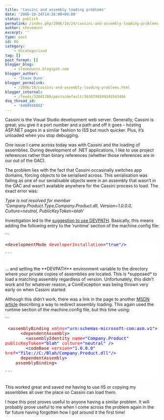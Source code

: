 ```yaml
---
title: 'Cassini and assembly loading problems'
date: '2006-10-24T14:36:00+00:00'
status: publish
permalink: /index.php/2006/10/24/cassini-and-assembly-loading-problems
author: stevedunn
excerpt: ''
type: post
id: 86
category:
    - Uncategorised
tag: []
post_format: []
blogger_blog:
    - stevedunns.blogspot.com
blogger_author:
    - 'Steve Dunn'
blogger_permalink:
    - /2006/10/cassini-and-assembly-loading-problems.html
blogger_internal:
    - /feeds/32841709/posts/default/3630799249245541494
dsq_thread_id:
    - '6408936052'
---
```

Cassini is the Visual Studio development web server. Generally, Cassini is great; you give it a port number and a path and off it goes – hosting ASP.NET pages in a similar fashion to ISS but much quicker. Plus, it’s unloaded when you stop debugging.

One issue I came across today was with Cassini and the loading of assemblies. During development of .NET applications, I like to use project references rather than binary references (whether those references are in our out of the GAC).

The problem lies with the fact that Cassini occasinally switches app domains, forcing objects to be serialised across. This serialisation was failing as one of our serialisable objects were in an assembly that wasn’t in the GAC and wasn’t available anywhere for the Cassini process to load. The exact error was:

*Type is not resolved for member ‘Company.Product.Type,Company.Product.dll, Version=1.0.0.0, Culture=neutral, PublicKeyToken=blah’*

Investigation led to the [suggestion to use DEVPATH](http://blogs.msdn.com/junfeng/archive/2005/12/13/503059.aspx). Basically, this means adding the following entry to the ‘runtime’ section of the machine.config file:

<div contenteditable="false" style="padding-right: 0px; display: inline; padding-left: 0px; float: none; padding-bottom: 0px; margin: 0px; width: 282px; padding-top: 0px">```
<pre style="background-color:White;"><div><span style="color: #0000FF; "><</span><span style="color: #800000; ">developmentMode </span><span style="color: #FF0000; ">developerInstallation</span><span style="color: #0000FF; ">="true"</span><span style="color: #0000FF; ">/></span></div>
```

</div>… and setting the **DEVPATH** environment variable to the directory where your private copies of assemblies are located. This is *supposed* to load a matching assembly regardless of version. Unfortunately, this didn’t work and for whatever reason, a ComException was being thrown very early on when Cassini started.

Although this didn’t work, there was a link in the page to another [MSDN article](http://msdn2.microsoft.com/en-US/library/efs781xb.aspx) describing a way to redirect assembly loading. This again used the runtime section of the machine.config file, but this time using:

<div contenteditable="false" style="padding-right: 0px; display: inline; padding-left: 0px; float: none; padding-bottom: 0px; margin: 0px; padding-top: 0px">```
<pre style="background-color:White;white-space:-moz-pre-wrap; white-space: -pre-wrap; white-space: -o-pre-wrap; white-space: pre-wrap; word-wrap: break-word;"><div><span style="color: #000000; "> </span><span style="color: #0000FF; "><</span><span style="color: #800000; ">assemblyBinding </span><span style="color: #FF0000; ">xmlns</span><span style="color: #0000FF; ">="urn:schemas-microsoft-com:asm.v1"</span><span style="color: #0000FF; ">></span><span style="color: #000000; ">
      </span><span style="color: #0000FF; "><</span><span style="color: #800000; ">dependentAssembly</span><span style="color: #0000FF; ">></span><span style="color: #000000; ">
        </span><span style="color: #0000FF; "><</span><span style="color: #800000; ">assemblyIdentity </span><span style="color: #FF0000; ">name</span><span style="color: #0000FF; ">="Company.Product"</span><span style="color: #FF0000; "> publicKeyToken</span><span style="color: #0000FF; ">="blah"</span><span style="color: #FF0000; "> culture</span><span style="color: #0000FF; ">="neutral"</span><span style="color: #FF0000; "> </span><span style="color: #0000FF; ">/></span><span style="color: #000000; ">
        </span><span style="color: #0000FF; "><</span><span style="color: #800000; ">codeBase </span><span style="color: #FF0000; ">version</span><span style="color: #0000FF; ">="1.0.0.0"</span><span style="color: #FF0000; "> href</span><span style="color: #0000FF; ">="file://C:/Blah/Company.Product.dll"</span><span style="color: #0000FF; ">/></span><span style="color: #000000; ">
      </span><span style="color: #0000FF; "></</span><span style="color: #800000; ">dependentAssembly</span><span style="color: #0000FF; ">></span><span style="color: #000000; ">
    </span><span style="color: #0000FF; "></</span><span style="color: #800000; ">assemblyBinding</span><span style="color: #0000FF; ">></span></div>
```

</div>This worked great and saved me having to use IIS or copying my assemblies all over the place so Cassini can load them.

I hope this post proves useful to anyone having a similar problem. It will probably prove useful to me when I come across the problem again in the far future having forgotten how I got around it the first time!